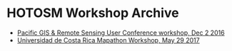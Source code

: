 # HOTOSM Workshop Archive

* [Pacific GIS & Remote Sensing User Conference workshop, Dec 2 2016](pacific-gisconference-2016/)
* [Universidad de Costa Rica Mapathon Workshop, May 29 2017](sanjose-mapthonworkshop-2017/)
